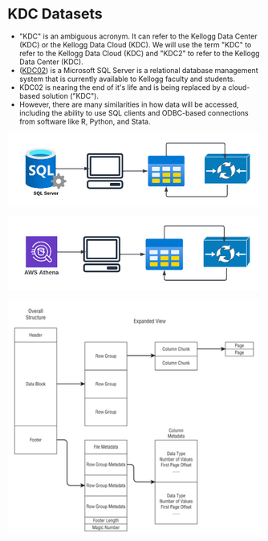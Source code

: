 # KDC Datasets

* "KDC" is an ambiguous acronym. It can refer to the Kellogg Data Center (KDC) or the Kellogg Data Cloud (KDC). We will use the term "KDC" to refer to the Kellogg Data Cloud (KDC) and "KDC2" to refer to the Kellogg Data Center (KDC).
*  ([KDC02](https://www.kellogg.northwestern.edu/research-support/computing/kellogg-data-center.aspx)) is a Microsoft SQL Server is a relational database management system that is currently available to Kellogg faculty and students.
* KDC02 is nearing the end of it's life and is being replaced by a cloud-based solution ("KDC").
* However, there are many similarities in how data will be accessed, including the ability to use SQL clients and ODBC-based connections from software like R, Python, and Stata.

![Data Workflow](images/data-pipeline-sql-server.png)


![Data Workflow](images/data-pipeline-aws.png)



![Data Workflow](images/apache-parquet-detailed.png)
